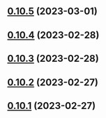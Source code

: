## [0.10.5](https://github.com/bcgov/nr-spar-oracle-api/compare/v0.10.4...v0.10.5) (2023-03-01)



## [0.10.4](https://github.com/bcgov/nr-spar-oracle-api/compare/v0.10.3...v0.10.4) (2023-02-28)



## [0.10.3](https://github.com/bcgov/nr-spar-oracle-api/compare/v0.10.2...v0.10.3) (2023-02-28)



## [0.10.2](https://github.com/bcgov/nr-spar-oracle-api/compare/v0.10.1...v0.10.2) (2023-02-27)



## [0.10.1](https://github.com/bcgov/nr-spar-oracle-api/compare/v0.10.0...v0.10.1) (2023-02-27)



